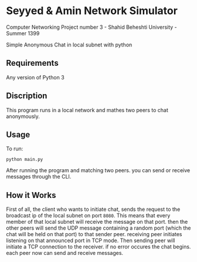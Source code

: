 # Seyyed & Amin Network Simulator
Computer Networking Project number 3 - Shahid Beheshti University - Summer 1399

Simple Anonymous Chat in local subnet with python

## Requirements
Any version of Python 3


## Discription
This program runs in a local network and mathes two peers to chat anonymously.


## Usage

To run:

`python main.py`

After running the program and matching two peers. you can send or receive messages through the CLI.

## How it Works

First of all, the client who wants to initiate chat, sends the request to the broadcast ip of the local subnet on port `8080`. This means that every member of that local subnet will receive the message on that port. then the other peers will send the UDP message containing a random port (which the chat will be held on that port) to that sender peer.
receiving peer initiates listening on that announced port in TCP mode. Then sending peer will initiate a TCP connection to the receiver. if no error occures the chat begins. each peer now can send and receive messages.
